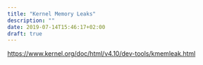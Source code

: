 ```yaml
---
title: "Kernel Memory Leaks"
description: ""
date: 2019-07-14T15:46:17+02:00
draft: true
---
```


https://www.kernel.org/doc/html/v4.10/dev-tools/kmemleak.html
